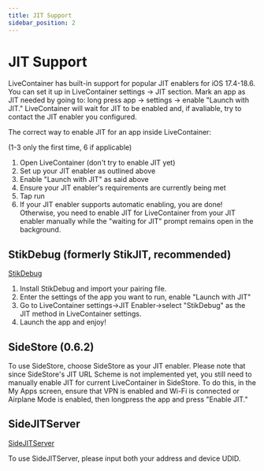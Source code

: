 ```yaml
---
title: JIT Support
sidebar_position: 2
---
```


# JIT Support

LiveContainer has built-in support for popular JIT enablers for iOS 17.4-18.6. You can set it up in LiveContainer settings -> JIT section.
Mark an app as JIT needed by going to: long press app -> settings -> enable "Launch with JIT." LiveContainer will wait for JIT to be enabled and, if avaliable, try to contact the JIT enabler you configured.

The correct way to enable JIT for an app inside LiveContainer:

(1-3 only the first time, 6 if applicable)
1. Open LiveContainer (don't try to enable JIT yet)
2. Set up your JIT enabler as outlined above
3. Enable "Launch with JIT" as said above
4. Ensure your JIT enabler's requirements are currently being met
5. Tap run
6. If your JIT enabler supports automatic enabling, you are done! Otherwise, you need to enable JIT for LiveContainer from your JIT enabler manually while the "waiting for JIT" prompt remains open in the background.

## StikDebug (formerly StikJIT, recommended)

[StikDebug](https://apps.apple.com/us/app/stikdebug/id6744045754)

1. Install StikDebug and import your pairing file.
2. Enter the settings of the app you want to run, enable "Launch with JIT"
3. Go to LiveContainer settings->JIT Enabler->select "StikDebug" as the JIT method in LiveContainer settings.
4. Launch the app and enjoy!

## SideStore (0.6.2)

To use SideStore, choose SideStore as your JIT enabler. Please note that since SideStore's JIT URL Scheme is not implemented yet, you still need to manually enable JIT for current LiveContainer in SideStore. To do this, in the My Apps screen, ensure that VPN is enabled and Wi-Fi is connected or Airplane Mode is enabled, then longpress the app and press "Enable JIT."

## SideJITServer

[SideJITServer](https://github.com/nythepegasus/SideJITServer)

To use SideJITServer, please input both your address and device UDID.
